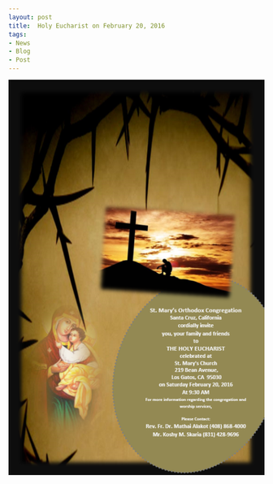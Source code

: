 ```yaml
---
layout: post
title:  Holy Eucharist on February 20, 2016
tags:
- News
- Blog
- Post
---
```


<p><img src="assets/images/2016-02-20.png" alt="Holy Eucharist" /></p>

